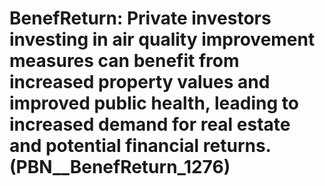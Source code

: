 # BenefReturn: __Private investors investing in air quality improvement measures can benefit from increased property values and improved public health, leading to increased demand for real estate and potential financial returns.__ (PBN__BenefReturn_1276)

